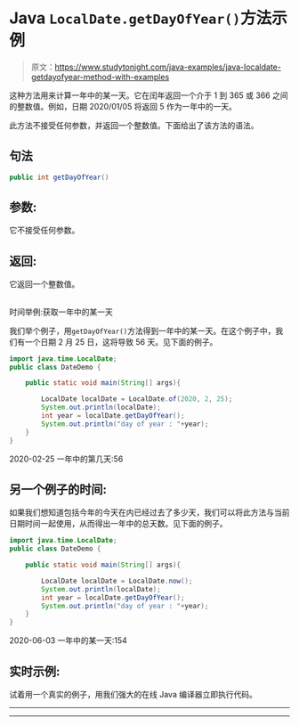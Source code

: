 # Java `LocalDate.getDayOfYear()`方法示例

> 原文：<https://www.studytonight.com/java-examples/java-localdate-getdayofyear-method-with-examples>

这种方法用来计算一年中的某一天。它在闰年返回一个介于 1 到 365 或 366 之间的整数值。例如，日期 2020/01/05 将返回 5 作为一年中的一天。

此方法不接受任何参数，并返回一个整数值。下面给出了该方法的语法。

## 句法

```java
public int getDayOfYear()
```

## 参数:

它不接受任何参数。

## 返回:

它返回一个整数值。

## 
时间举例:获取一年中的某一天

我们举个例子，用`getDayOfYear()`方法得到一年中的某一天。在这个例子中，我们有一个日期 2 月 25 日，这将导致 56 天。见下面的例子。

```java
import java.time.LocalDate; 
public class DateDemo {

	public static void main(String[] args){  

		LocalDate localDate = LocalDate.of(2020, 2, 25);
		System.out.println(localDate);
		int year = localDate.getDayOfYear();
		System.out.println("day of year : "+year);
	}
}
```

2020-02-25
一年中的第几天:56

## 另一个例子的时间:

如果我们想知道包括今年的今天在内已经过去了多少天，我们可以将此方法与当前日期时间一起使用，从而得出一年中的总天数。见下面的例子。

```java
import java.time.LocalDate; 
public class DateDemo {

	public static void main(String[] args){  

		LocalDate localDate = LocalDate.now();
		System.out.println(localDate);
		int year = localDate.getDayOfYear();
		System.out.println("day of year : "+year);
	}
}
```

2020-06-03
一年中的某一天:154

## 实时示例:

试着用一个真实的例子，用我们强大的在线 Java 编译器立即执行代码。

* * *

* * *